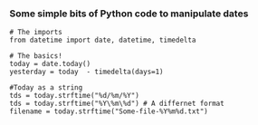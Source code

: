 ### Some simple bits of Python code to manipulate dates

~~~
# The imports
from datetime import date, datetime, timedelta
~~~


~~~
# The basics!
today = date.today()
yesterday = today  - timedelta(days=1)

#Today as a string
tds = today.strftime("%d/%m/%Y") 
tds = today.strftime("%Y\%m\%d") # A differnet format
filename = today.strftime("Some-file-%Y%m%d.txt")


~~~
